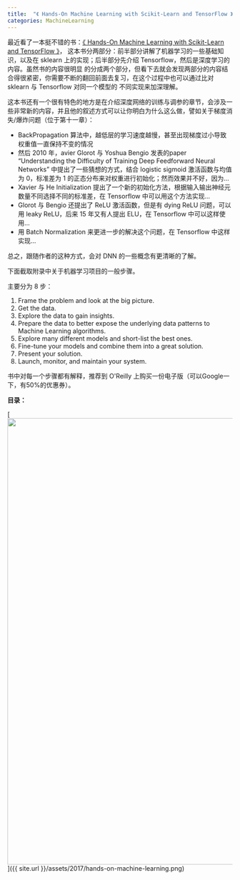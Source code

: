 ```yaml
---
title:  "《 Hands-On Machine Learning with Scikit-Learn and TensorFlow 》笔记"
categories: MachineLearning
---
```


最近看了一本挺不错的书：[《 Hands-On Machine Learning with Scikit-Learn and TensorFlow 》](http://shop.oreilly.com/product/0636920052289.do)，
这本书分两部分：前半部分讲解了机器学习的一些基础知识，以及在 sklearn 上的实现；后半部分先介绍 Tensorflow，然后是深度学习的内容。虽然书的内容很明显
的分成两个部分，但看下去就会发现两部分的内容结合得很紧密，你需要不断的翻回前面去复习，在这个过程中也可以通过比对 sklearn 与 Tensorflow 对同一个模型的
不同实现来加深理解。

这本书还有一个很有特色的地方是在介绍深度网络的训练与调参的章节，会涉及一些非常新的内容，并且他的叙述方式可以让你明白为什么这么做，譬如关于梯度消失/爆炸问题（位于第十一章）：

* BackPropagation 算法中，越低层的学习速度越慢，甚至出现梯度过小导致权重值一直保持不变的情况
* 然后 2010 年，avier Glorot 与 Yoshua Bengio 发表的paper “Understanding the Difficulty of Training Deep Feedforward Neural Networks” 中提出了一些猜想的方式，结合 logistic sigmoid 激活函数与均值为 0，标准差为 1 的正态分布来对权重进行初始化；然而效果并不好，因为...
* Xavier 与 He Initialization 提出了一个新的初始化方法，根据输入输出神经元数量不同选择不同的标准差，在 Tensorflow 中可以用这个方法实现...
* Glorot 与 Bengio 还提出了 ReLU 激活函数，但是有 dying ReLU 问题，可以用 leaky ReLU，后来 15 年又有人提出 ELU，在 Tensorflow 中可以这样使用...
* 用 Batch Normalization 来更进一步的解决这个问题，在 Tensorflow 中这样实现...

总之，跟随作者的这种方式，会对 DNN 的一些概念有更清晰的了解。

下面截取附录中关于机器学习项目的一般步骤。

主要分为 8 步：

1. Frame the problem and look at the big picture.
2. Get the data.
3. Explore the data to gain insights.
4. Prepare the data to better expose the underlying data patterns to Machine Learning algorithms.
5. Explore many different models and short-list the best ones.
6. Fine-tune your models and combine them into a great solution.
7. Present your solution.
8. Launch, monitor, and maintain your system.

书中对每一个步骤都有解释，推荐到 O'Reilly 上购买一份电子版（可以Google一下，有50%的优惠券）。

**目录：**

[<img src="{{ site.url }}/assets/2017/hands-on-machine-learning.png" width="1000" />]({{ site.url }}/assets/2017/hands-on-machine-learning.png)
